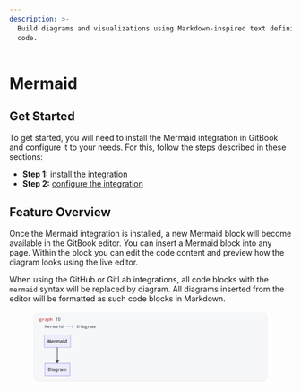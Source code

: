 ```yaml
---
description: >-
  Build diagrams and visualizations using Markdown-inspired text definitions and
  code.
---
```


# Mermaid

## Get Started

To get started, you will need to install the Mermaid integration in GitBook and configure it to your needs. For this, follow the steps described in these sections:

* **Step 1:** [install the integration](../install-an-integration.md)
* **Step 2:** [configure the integration](../segment/configure-the-segment-integration.md)

## Feature Overview

Once the Mermaid integration is installed, a new Mermaid block will become available in the GitBook editor. You can insert a Mermaid block into any page. Within the block you can edit the code content and preview how the diagram looks using the live editor.

When using the GitHub or GitLab integrations, all code blocks with the `mermaid` syntax will be replaced by diagram. All diagrams inserted from the editor will be formatted as such code blocks in Markdown.

<figure><img src="../../../.gitbook/assets/Mermaid block.png" alt=""><figcaption></figcaption></figure>
